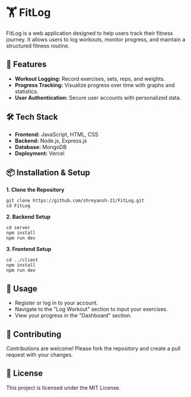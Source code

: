 <h1>🏋️ FitLog</h1>

<p>FitLog is a web application designed to help users track their fitness journey. It allows users to log workouts, monitor progress, and maintain a structured fitness routine.</p>

<h2>🚀 Features</h2>
<ul>
  <li><strong>Workout Logging:</strong> Record exercises, sets, reps, and weights.</li>
  <li><strong>Progress Tracking:</strong> Visualize progress over time with graphs and statistics.</li>
  <li><strong>User Authentication:</strong> Secure user accounts with personalized data.</li>
</ul>

<h2>🛠️ Tech Stack</h2>
<ul>
  <li><strong>Frontend:</strong> JavaScript, HTML, CSS</li>
  <li><strong>Backend:</strong> Node.js, Express.js</li>
  <li><strong>Database:</strong> MongoDB</li>
  <li><strong>Deployment:</strong> Vercel</li>
</ul>

<h2>📦 Installation & Setup</h2>
<p><strong>1. Clone the Repository</strong></p>
<pre><code>git clone https://github.com/shreyansh-21/FitLog.git
cd FitLog</code></pre>

<p><strong>2. Backend Setup</strong></p>
<pre><code>cd server
npm install
npm run dev</code></pre>

<p><strong>3. Frontend Setup</strong></p>
<pre><code>cd ../client
npm install
npm run dev</code></pre>

<h2>📝 Usage</h2>
<ul>
  <li>Register or log in to your account.</li>
  <li>Navigate to the "Log Workout" section to input your exercises.</li>
  <li>View your progress in the "Dashboard" section.</li>
</ul>

<h2>🤝 Contributing</h2>
<p>Contributions are welcome! Please fork the repository and create a pull request with your changes.</p>

<h2>📄 License</h2>
<p>This project is licensed under the MIT License.</p>



